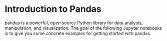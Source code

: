# Introduction to Pandas

pandas is a powerful, open source Python library for data analysis, manipulation, and visualization. 
The goal of the following Jupyter notebooks is to give you some concrete examples for getting started with pandas.
